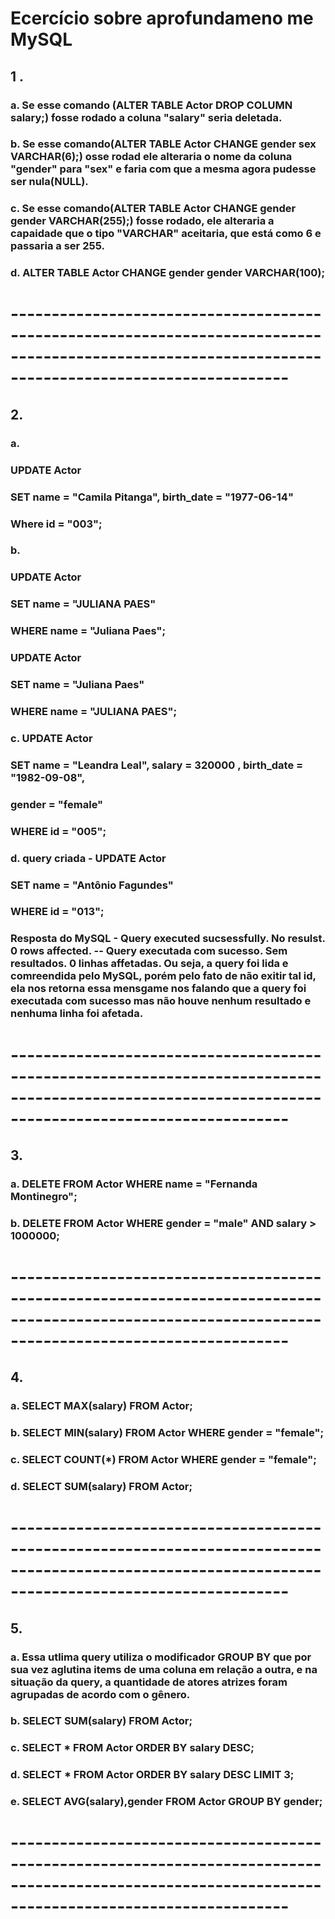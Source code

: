 # Ecercício sobre aprofundameno me MySQL

## 1 .

### a. Se esse comando (ALTER TABLE Actor DROP COLUMN salary;) fosse rodado a coluna "salary" seria deletada.

### b. Se esse comando(ALTER TABLE Actor CHANGE gender sex VARCHAR(6);) osse rodad ele alteraria o nome da coluna "gender" para "sex" e faria com que a mesma agora pudesse ser nula(NULL).

### c. Se esse comando(ALTER TABLE Actor CHANGE gender gender VARCHAR(255);) fosse rodado, ele alteraria a capaidade que o tipo "VARCHAR" aceitaria, que está como 6 e passaria a ser 255.

### d. ALTER TABLE Actor CHANGE gender gender VARCHAR(100);

# ----------------------------------------------------------------------------------------------------------------------------------------------------

## 2.

### a. 
### UPDATE Actor 
### SET name = "Camila Pitanga", birth_date = "1977-06-14"
### Where id = "003";

 ### b. 
### UPDATE Actor 
### SET name = "JULIANA PAES" 
### WHERE name = "Juliana Paes";
### 
### UPDATE Actor 
### SET name = "Juliana Paes"
### WHERE name = "JULIANA PAES";

### c. UPDATE Actor
### SET name = "Leandra Leal", salary = 320000 , birth_date = "1982-09-08", 
### gender = "female"
### WHERE id = "005";

### d. query criada - UPDATE Actor 
### SET name = "Antônio Fagundes"
### WHERE id = "013";
### Resposta do MySQL - Query executed sucsessfully. No resulst. 0 rows affected. -- Query executada com sucesso. Sem resultados. 0 linhas affetadas. Ou seja, a query foi lida e comreendida pelo MySQL, porém pelo fato de não exitir tal id, ela nos retorna essa mensgame nos falando que a query foi executada com sucesso mas não houve nenhum resultado e nenhuma linha foi afetada.

# ----------------------------------------------------------------------------------------------------------------------------------------------------

## 3.

### a. DELETE FROM Actor WHERE name = "Fernanda Montinegro";

### b. DELETE FROM Actor WHERE gender = "male" AND   salary > 1000000; 

# ----------------------------------------------------------------------------------------------------------------------------------------------------

## 4.

### a. SELECT MAX(salary) FROM Actor;

### b. SELECT MIN(salary) FROM Actor WHERE gender = "female";

### c. SELECT COUNT(*) FROM Actor WHERE gender = "female";

### d. SELECT SUM(salary) FROM Actor; 

# ----------------------------------------------------------------------------------------------------------------------------------------------------


## 5.

### a. Essa utlima query utiliza o modificador GROUP BY que por sua vez aglutina items de uma coluna em relação a outra, e na situação da query, a quantidade de atores atrizes foram agrupadas de acordo com o gênero.

### b. SELECT SUM(salary) FROM Actor; 

### c. SELECT * FROM Actor ORDER BY salary DESC;

### d. SELECT * FROM Actor ORDER BY salary DESC LIMIT 3;

### e. SELECT AVG(salary),gender FROM Actor GROUP BY gender;

# ----------------------------------------------------------------------------------------------------------------------------------------------------

